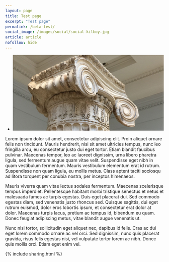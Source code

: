 ```yaml
---
layout: page
title: Test page
excerpt: "Test page"
permalink: /beta-test/
social_image: /images/social/social-kilboy.jpg
article: article
nofollow: hide
---
```


<ul class="list">
<li class="full">
<a class="fancybox" rel="group" href="/images/essays/erechtheion-capital/erichtheion-capital-from-british-museum.jpg" title="Erichtheion capital from British Museum">
<img src="/images/essays/erechtheion-capital/thumbs/erichtheion-capital-from-british-museum.jpg" alt="Erichtheion capital from British Museum" />
</a>
</li>
</ul>

Lorem ipsum dolor sit amet, consectetur adipiscing elit. Proin aliquet ornare felis non tincidunt. Mauris hendrerit, nisi sit amet ultricies tempus, nunc leo fringilla arcu, eu consectetur justo dui eget tortor. Etiam blandit faucibus pulvinar. Maecenas tempor, leo ac laoreet dignissim, urna libero pharetra ligula, sed fermentum augue quam vitae velit. Suspendisse eget nibh in quam vestibulum fermentum. Mauris vestibulum elementum erat id rutrum. Suspendisse non quam ligula, eu mollis metus. Class aptent taciti sociosqu ad litora torquent per conubia nostra, per inceptos himenaeos.

Mauris viverra quam vitae lectus sodales fermentum. Maecenas scelerisque tempus imperdiet. Pellentesque habitant morbi tristique senectus et netus et malesuada fames ac turpis egestas. Duis eget placerat dui. Sed commodo egestas diam, sed venenatis justo rhoncus sed. Quisque sagittis, dui eget rutrum euismod, dolor eros lobortis ipsum, et consectetur erat dolor at dolor. Maecenas turpis lacus, pretium ac tempus id, bibendum eu quam. Donec feugiat adipiscing metus, vitae blandit augue venenatis ut.

Nunc nisi tortor, sollicitudin eget aliquet nec, dapibus id felis. Cras ac dui eget lorem commodo ornare ac vel orci. Sed dignissim, nunc quis placerat gravida, risus felis egestas nisi, vel vulputate tortor lorem ac nibh. Donec quis mollis orci. Etiam eget enim vel.

{% include sharing.html %}